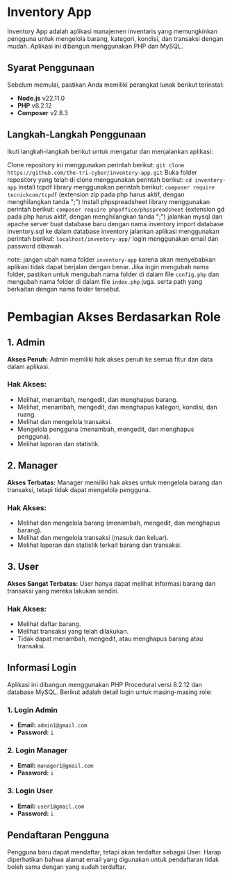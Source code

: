 # Inventory App

Inventory App adalah aplikasi manajemen inventaris yang memungkinkan pengguna untuk mengelola barang, kategori, kondisi, dan transaksi dengan mudah. Aplikasi ini dibangun menggunakan PHP dan MySQL.

## Syarat Penggunaan

Sebelum memulai, pastikan Anda memiliki perangkat lunak berikut terinstal:

- **Node.js** v22.11.0
- **PHP** v8.2.12
- **Composer** v2.8.3

## Langkah-Langkah Penggunaan

Ikuti langkah-langkah berikut untuk mengatur dan menjalankan aplikasi:

Clone repository ini menggunakan perintah berikut:
`git clone https://github.com/the-tri-cyber/inventory-app.git`
Buka folder repository yang telah di clone menggunakan perintah berikut:
`cd inventory-app`
Install tcpdf library menggunakan perintah berikut:
`composer require tecnickcom/tcpdf` (extension zip pada php harus aktif, dengan menghilangkan tanda ";")
Install phpspreadsheet library menggunakan perintah berikut:
`composer require phpoffice/phpspreadsheet` (extension gd pada php harus aktif, dengan menghilangkan tanda ";")
jalankan mysql dan apache server
buat database baru dengan nama inventory
import database inventory.sql ke dalam database inventory
jalankan aplikasi menggunakan perintah berikut:
`localhost/inventory-app/`
login menggunakan email dan password dibawah.

note: jangan ubah nama folder `inventory-app` karena akan menyebabkan aplikasi tidak dapat berjalan dengan benar. Jika ingin mengubah nama folder, pastikan untuk mengubah nama folder di dalam file `config.php` dan mengubah nama folder di dalam file `index.php` juga. serta path yang berkaitan dengan nama folder tersebut.

# Pembagian Akses Berdasarkan Role

## 1. Admin

**Akses Penuh:** Admin memiliki hak akses penuh ke semua fitur dan data dalam aplikasi.

### Hak Akses:

- Melihat, menambah, mengedit, dan menghapus barang.
- Melihat, menambah, mengedit, dan menghapus kategori, kondisi, dan ruang.
- Melihat dan mengelola transaksi.
- Mengelola pengguna (menambah, mengedit, dan menghapus pengguna).
- Melihat laporan dan statistik.

## 2. Manager

**Akses Terbatas:** Manager memiliki hak akses untuk mengelola barang dan transaksi, tetapi tidak dapat mengelola pengguna.

### Hak Akses:

- Melihat dan mengelola barang (menambah, mengedit, dan menghapus barang).
- Melihat dan mengelola transaksi (masuk dan keluar).
- Melihat laporan dan statistik terkait barang dan transaksi.

## 3. User

**Akses Sangat Terbatas:** User hanya dapat melihat informasi barang dan transaksi yang mereka lakukan sendiri.

### Hak Akses:

- Melihat daftar barang.
- Melihat transaksi yang telah dilakukan.
- Tidak dapat menambah, mengedit, atau menghapus barang atau transaksi.

## Informasi Login

Aplikasi ini dibangun menggunakan PHP Procedural versi 8.2.12 dan database MySQL. Berikut adalah detail login untuk masing-masing role:

### 1. Login Admin

- **Email:** `admin1@gmail.com`
- **Password:** `i`

### 2. Login Manager

- **Email:** `manager1@gmail.com`
- **Password:** `i`

### 3. Login User

- **Email:** `user1@gmail.com`
- **Password:** `i`

## Pendaftaran Pengguna

Pengguna baru dapat mendaftar, tetapi akan terdaftar sebagai User. Harap diperhatikan bahwa alamat email yang digunakan untuk pendaftaran tidak boleh sama dengan yang sudah terdaftar.
